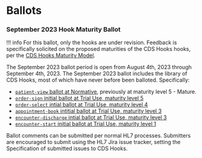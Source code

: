 # Ballots

### September 2023 Hook Maturity Ballot

!!! info
	For this ballot, only the hooks are under revision. Feedback is specifically solicited on the proposed maturities of the CDS Hooks hooks, per the [CDS Hooks Maturity Model](http://cds-hooks.hl7.org/2.0/#hook-maturity-model). 


The September 2023 ballot period is open from August 4th, 2023 through September 4th, 2023. The September 2023 ballot includes the library of CDS Hooks, most of which have never before been balloted. Specifically:

* [`patient-view` ballot at Normative](/hooks/patient-view/2023SepNormativeBallot/patient-view/), previously at maturity level 5 - Mature.
* [`order-sign` initial ballot at Trial Use, maturity level 5](/hooks/order-sign/2023SepSTU1Ballot/order-sign/)
* [`order-select` intial ballot at Trial Use, maturity level 4](/hooks/order-select/2023SepSTU1Ballot/order-select/)
* [`appointment-book` intitial ballot at Trial Use, maturity level 3](/hooks/appointment-book/2023SepSTU1Ballot/appointment-book/)
* [`encounter-discharge` intial ballot at Trial Use, maturity level 3](/hooks/encounter-discharge/2023SepSTU1Ballot/encounter-discharge/)
* [`encounter-start` initial ballot at Trial Use, maturity level 1](/hooks/encounter-start/2023SepSTU1Ballot/encounter-start/)

Ballot comments can be submitted per normal HL7 processes. Submitters are encouraged to submit using the HL7 Jira issue tracker, setting the Specification of submitted issues to CDS Hooks.